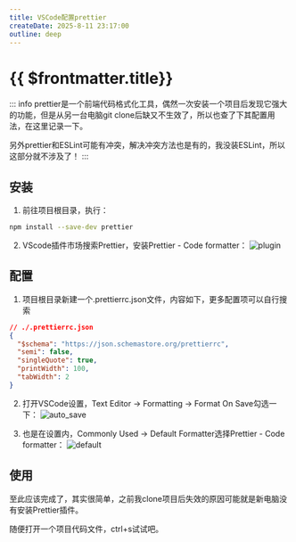 ```yaml
---
title: VSCode配置prettier
createDate: 2025-8-11 23:17:00
outline: deep
---
```


# {{ $frontmatter.title}}

::: info
prettier是一个前端代码格式化工具，偶然一次安装一个项目后发现它强大的功能，但是从另一台电脑git clone后缺又不生效了，所以也查了下其配置用法，在这里记录一下。

另外prettier和ESLint可能有冲突，解决冲突方法也是有的，我没装ESLint，所以这部分就不涉及了！
:::

## 安装

1. 前往项目根目录，执行：

```zsh
npm install --save-dev prettier
```

2. VScode插件市场搜索Prettier，安装Prettier - Code formatter：
   ![plugin](https://origin.picgo.net/2025/08/18/plugin957a70c82a25af1b.webp)

## 配置

1. 项目根目录新建一个.prettierrc.json文件，内容如下，更多配置项可以自行搜索

```json
// ./.prettierrc.json
{
  "$schema": "https://json.schemastore.org/prettierrc",
  "semi": false,
  "singleQuote": true,
  "printWidth": 100,
  "tabWidth": 2
}
```

2. 打开VSCode设置，Text Editor -> Formatting -> Format On Save勾选一下：
   ![auto_save](https://origin.picgo.net/2025/08/18/auto_save9411a86aa1915bcd.webp)

3. 也是在设置内，Commonly Used -> Default Formatter选择Prettier - Code formatter：
   ![default](https://origin.picgo.net/2025/08/18/defaultbabc40d499a0ffa9.webp)

## 使用

至此应该完成了，其实很简单，之前我clone项目后失效的原因可能就是新电脑没有安装Prettier插件。

随便打开一个项目代码文件，ctrl+s试试吧。
